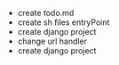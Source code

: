 - create todo.md
- create sh files entryPoint
- create django project
- change url handler  
- create django project
